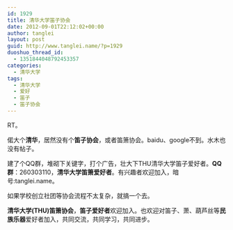 ```yaml
---
id: 1929
title: 清华大学笛子协会
date: 2012-09-01T22:12:02+00:00
author: tanglei
layout: post
guid: http://www.tanglei.name/?p=1929
duoshuo_thread_id:
  - 1351844048792453357
categories:
  - 清华大学
tags:
  - 清华大学
  - 爱好
  - 笛子
  - 笛子协会
---
```

RT。

偌大个**清华**，居然没有个**笛子协会**，或者笛箫协会。baidu、google不到。水木也没有帖子。

建了个QQ群，堆砌下关键字，打个广告，壮大下THU清华大学笛子爱好者。**QQ群**：260303110，**清华大学笛箫爱好者**。有兴趣者欢迎加入，暗号:tanglei.name。

如果学校创立社团等协会流程不太复杂，就搞一个去。

**清华大学(THU)笛箫协会**，**笛子爱好者**欢迎加入。也欢迎对笛子、萧、葫芦丝等**民族乐器**爱好者加入，共同交流，共同学习，共同进步。
